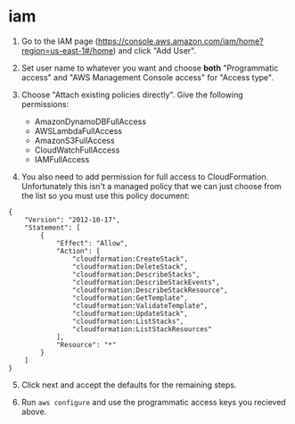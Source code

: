 # iam

1. Go to the IAM page (https://console.aws.amazon.com/iam/home?region=us-east-1#/home) and click "Add User".

2. Set user name to whatever you want and choose **both** "Programmatic access" and "AWS Management Console access" for "Access type".

3. Choose "Attach existing policies directly". Give the following permissions:

    - AmazonDynamoDBFullAccess
    - AWSLambdaFullAccess
    - AmazonS3FullAccess
    - CloudWatchFullAccess
    - IAMFullAccess

4. You also need to add permission for full access to CloudFormation. Unfortunately this isn't a managed policy that we can just choose from the list so you must use this policy document:

```
{
    "Version": "2012-10-17",
    "Statement": [
        {
            "Effect": "Allow",
            "Action": [
                "cloudformation:CreateStack",
                "cloudformation:DeleteStack",
                "cloudformation:DescribeStacks",
                "cloudformation:DescribeStackEvents",
                "cloudformation:DescribeStackResource",
                "cloudformation:GetTemplate",
                "cloudformation:ValidateTemplate",
                "cloudformation:UpdateStack",
                "cloudformation:ListStacks",
                "cloudformation:ListStackResources"
            ],
            "Resource": "*"
        }
    ]
}
```

5. Click next and accept the defaults for the remaining steps.

6. Run `aws configure` and use the programmatic access keys you recieved above.
